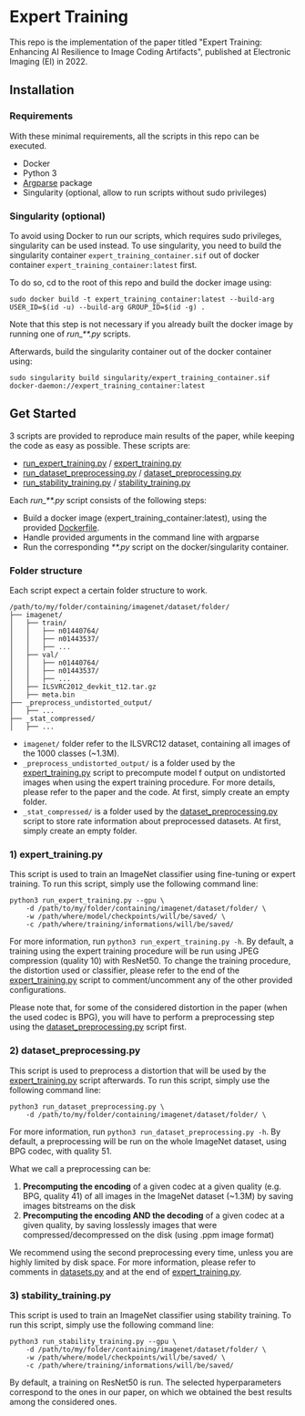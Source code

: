 # Expert Training

This repo is the implementation of the paper titled "Expert Training: Enhancing AI Resilience to Image Coding Artifacts", published at Electronic Imaging (EI) in 2022.

## Installation

### Requirements
With these minimal requirements, all the scripts in this repo can be executed.

- Docker 
- Python 3
- [Argparse](https://pypi.org/project/argparse/) package
- Singularity (optional, allow to run scripts without sudo privileges)

### Singularity (optional)
To avoid using Docker to run our scripts, which requires sudo privileges, singularity can be used instead.
To use singularity, you need to build the singularity container `expert_training_container.sif` out of docker container `expert_training_container:latest` first.

To do so, cd to the root of this repo and build the docker image using:
```
sudo docker build -t expert_training_container:latest --build-arg USER_ID=$(id -u) --build-arg GROUP_ID=$(id -g) .
```
Note that this step is not necessary if you already built the docker image by running one of *run_\*\*.py* scripts.

Afterwards, build the singularity container out of the docker container using:
```
sudo singularity build singularity/expert_training_container.sif docker-daemon://expert_training_container:latest
```

## Get Started
3 scripts are provided to reproduce main results of the paper, while keeping the code as easy as possible. These scripts are:

- [run_expert_training.py](run_expert_training.py) / [expert_training.py](python/expert_training.py)
- [run_dataset_preprocessing.py](run_dataset_preprocessing.py) / [dataset_preprocessing.py](python/dataset_preprocessing.py)
- [run_stability_training.py](run_stability_training.py) / [stability_training.py](python/stability_training.py)

Each *run_\*\*.py* script consists of the following steps:
- Build a docker image (expert_training_container:latest), using the provided [Dockerfile](Dockerfile).
- Handle provided arguments in the command line with argparse
- Run the corresponding *\*\*.py* script on the docker/singularity container.

### Folder structure 
Each script expect a certain folder structure to work.

```
/path/to/my/folder/containing/imagenet/dataset/folder/
├── imagenet/
│   ├── train/
│   │   ├── n01440764/
│   │   ├── n01443537/
│   │   ├── ...
│   ├── val/
│   │   ├── n01440764/
│   │   ├── n01443537/
│   │   ├── ...
│   ├── ILSVRC2012_devkit_t12.tar.gz
│   ├── meta.bin
├── _preprocess_undistorted_output/
│   ├── ...
├── _stat_compressed/
│   ├── ...
```

- `imagenet/` folder refer to the ILSVRC12 dataset, containing all images of the 1000 classes (~1.3M).
- `_preprocess_undistorted_output/` is a folder used by the [expert_training.py](python/expert_training.py) script to precompute model f output on undistorted images when using the expert training procedure. For more details, please refer to the paper and the code. At first, simply create an empty folder.
- `_stat_compressed/` is a folder used by the [dataset_preprocessing.py](python/dataset_preprocessing.py) script to store rate information about preprocessed datasets. At first, simply create an empty folder.

### 1) expert_training.py
This script is used to train an ImageNet classifier using fine-tuning or expert training. To run this script, simply use the following command line:

```
python3 run_expert_training.py --gpu \
    -d /path/to/my/folder/containing/imagenet/dataset/folder/ \
    -w /path/where/model/checkpoints/will/be/saved/ \
    -c /path/where/training/informations/will/be/saved/
```

For more information, run `python3 run_expert_training.py -h`.
By default, a training using the expert training procedure will be run using JPEG compression (quality 10) with ResNet50. To change the training procedure, the distortion used or classifier, please refer to the end of the [expert_training.py](python/expert_training.py) script to comment/uncomment any of the other provided configurations.

Please note that, for some of the considered distortion in the paper (when the used codec is BPG), you will have to perform a preprocessing step using the [dataset_preprocessing.py](python/dataset_preprocessing.py) script first.

### 2) dataset_preprocessing.py
This script is used to preprocess a distortion that will be used by the [expert_training.py](python/expert_training.py) script afterwards. To run this script, simply use the following command line:

```
python3 run_dataset_preprocessing.py \
    -d /path/to/my/folder/containing/imagenet/dataset/folder/ \
```

For more information, run `python3 run_dataset_preprocessing.py -h`.
By default, a preprocessing will be run on the whole ImageNet dataset, using BPG codec, with quality 51.

What we call a preprocessing can be:
1. **Precomputing the encoding** of a given codec at a given quality (e.g. BPG, quality 41) of all images in the ImageNet dataset (~1.3M) by saving images bitstreams on the disk
2. **Precomputing the encoding AND the decoding** of a given codec at a given quality, by saving losslessly images that were compressed/decompressed on the disk (using .ppm image format)

We recommend using the second preprocessing every time, unless you are highly limited by disk space. For more information, please refer to comments in [datasets.py](python/datasets.py) and at the end of [expert_training.py](python/expert_training.py).

### 3) stability_training.py
This script is used to train an ImageNet classifier using stability training. To run this script, simply use the following command line:

```
python3 run_stability_training.py --gpu \
    -d /path/to/my/folder/containing/imagenet/dataset/folder/ \
    -w /path/where/model/checkpoints/will/be/saved/ \
    -c /path/where/training/informations/will/be/saved/
```

By default, a training on ResNet50 is run. The selected hyperparameters correspond to the ones in our paper, on which we obtained the best results among the considered ones.
